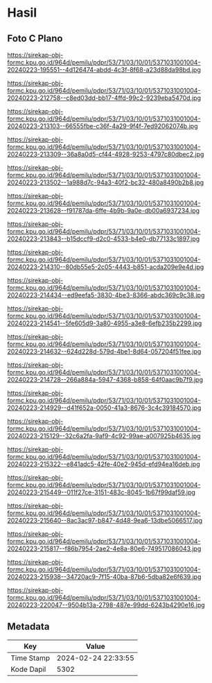 # Hasil

## Foto C Plano

https://sirekap-obj-formc.kpu.go.id/964d/pemilu/pdpr/53/71/03/10/01/5371031001004-20240223-195551--4d126474-abdd-4c3f-8f68-a23d88da98bd.jpg

https://sirekap-obj-formc.kpu.go.id/964d/pemilu/pdpr/53/71/03/10/01/5371031001004-20240223-212758--c8ed03dd-bb17-4ffd-99c2-9239eba5470d.jpg

https://sirekap-obj-formc.kpu.go.id/964d/pemilu/pdpr/53/71/03/10/01/5371031001004-20240223-213103--66555fbe-c36f-4a29-9f4f-7ed92062074b.jpg

https://sirekap-obj-formc.kpu.go.id/964d/pemilu/pdpr/53/71/03/10/01/5371031001004-20240223-213309--36a8a0d5-cf44-4928-9253-4797c80dbec2.jpg

https://sirekap-obj-formc.kpu.go.id/964d/pemilu/pdpr/53/71/03/10/01/5371031001004-20240223-213502--1a988d7c-94a3-40f2-bc32-480a8490b2b8.jpg

https://sirekap-obj-formc.kpu.go.id/964d/pemilu/pdpr/53/71/03/10/01/5371031001004-20240223-213628--f91787da-6ffe-4b9b-9a0e-db00a6937234.jpg

https://sirekap-obj-formc.kpu.go.id/964d/pemilu/pdpr/53/71/03/10/01/5371031001004-20240223-213843--b15dccf9-d2c0-4533-b4e0-db77133c1897.jpg

https://sirekap-obj-formc.kpu.go.id/964d/pemilu/pdpr/53/71/03/10/01/5371031001004-20240223-214310--80db55e5-2c05-4443-b851-acda209e9e4d.jpg

https://sirekap-obj-formc.kpu.go.id/964d/pemilu/pdpr/53/71/03/10/01/5371031001004-20240223-214434--ed9eefa5-3830-4be3-8366-abdc369c9c38.jpg

https://sirekap-obj-formc.kpu.go.id/964d/pemilu/pdpr/53/71/03/10/01/5371031001004-20240223-214541--5fe605d9-3a80-4955-a3e8-6efb235b2299.jpg

https://sirekap-obj-formc.kpu.go.id/964d/pemilu/pdpr/53/71/03/10/01/5371031001004-20240223-214632--624d228d-579d-4be1-8d64-057204f51fee.jpg

https://sirekap-obj-formc.kpu.go.id/964d/pemilu/pdpr/53/71/03/10/01/5371031001004-20240223-214728--266a884a-5947-4368-b858-64f0aac9b7f9.jpg

https://sirekap-obj-formc.kpu.go.id/964d/pemilu/pdpr/53/71/03/10/01/5371031001004-20240223-214929--d41f652a-0050-41a3-8676-3c4c39184570.jpg

https://sirekap-obj-formc.kpu.go.id/964d/pemilu/pdpr/53/71/03/10/01/5371031001004-20240223-215129--32c6a2fa-9af9-4c92-99ae-a007925b4635.jpg

https://sirekap-obj-formc.kpu.go.id/964d/pemilu/pdpr/53/71/03/10/01/5371031001004-20240223-215322--e841adc5-42fe-40e2-945d-efd94ea16deb.jpg

https://sirekap-obj-formc.kpu.go.id/964d/pemilu/pdpr/53/71/03/10/01/5371031001004-20240223-215449--011f27ce-3151-483c-8045-1b67f99daf59.jpg

https://sirekap-obj-formc.kpu.go.id/964d/pemilu/pdpr/53/71/03/10/01/5371031001004-20240223-215640--8ac3ac97-b847-4d48-9ea6-13dbe5066517.jpg

https://sirekap-obj-formc.kpu.go.id/964d/pemilu/pdpr/53/71/03/10/01/5371031001004-20240223-215817--f86b7954-2ae2-4e8a-80e6-749517086043.jpg

https://sirekap-obj-formc.kpu.go.id/964d/pemilu/pdpr/53/71/03/10/01/5371031001004-20240223-215938--34720ac9-7f15-40ba-87b6-5dba82e6f639.jpg

https://sirekap-obj-formc.kpu.go.id/964d/pemilu/pdpr/53/71/03/10/01/5371031001004-20240223-220047--9504b13a-2798-487e-99dd-6243b4290e16.jpg


## Metadata

| Key        | Value               |
| ---------- | ------------------- |
| Time Stamp | 2024-02-24 22:33:55 |
| Kode Dapil | 5302                |



